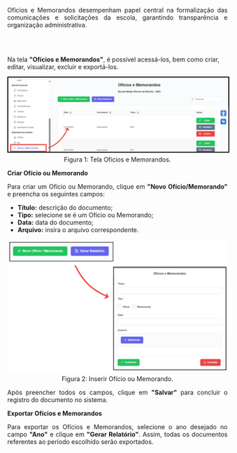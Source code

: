<p align="justify">
Ofícios e Memorandos desempenham papel central na formalização das comunicações e solicitações da escola, garantindo transparência e organização administrativa.

<br><br>

Na tela <strong>"Ofícios e Memorandos"</strong>, é possível acessá-los, bem como criar, editar, visualizar, excluir e exportá-los.
</p>

<figure style="margin: 0.5em 0;">
    <img src="../../img/pc/apm/oficios-memorandos/TelaInicial.png" style="border: 2px solid black;">
    <figcaption style="margin-top: 0.3em; text-align: center;">Figura 1: Tela Ofícios e Memorandos.</figcaption>
</figure>


**Criar Ofício ou Memorando**

<p align="justify">
Para criar um Ofício ou Memorando, clique em <strong>"Novo Ofício/Memorando"</strong> e preencha os seguintes campos:
</p>

<ul align="justify">
   <li><strong>Título:</strong> descrição do documento;</li>
   <li><strong>Tipo:</strong> selecione se é um Ofício ou Memorando;</li>
   <li><strong>Data:</strong> data do documento;</li>
   <li><strong>Arquivo:</strong> insira o arquivo correspondente.</li>
</ul>


<figure style="margin: 0.5em 0;">
    <img src="../../img/pc/apm/oficios-memorandos/Inserir.png">
    <figcaption style="margin-top: 0.3em; text-align: center;">Figura 2: Inserir Ofício ou Memorando.</figcaption>
</figure>

<p align="justify">
Após preencher todos os campos, clique em <strong>"Salvar"</strong> para concluir o registro do documento no sistema.
</p>

**Exportar Ofícios e Memorandos**

<p align="justify">
Para exportar os Ofícios e Memorandos, selecione o ano desejado no campo <strong>"Ano"</strong> e clique em <strong>"Gerar Relatório"</strong>. Assim, todas os documentos referentes ao período escolhido serão exportados.
</p>

